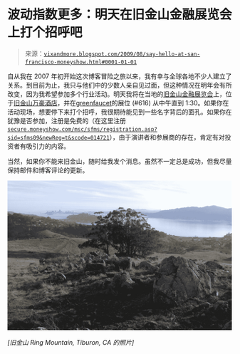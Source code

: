 <!--yml

分类：未分类

日期：2024-05-18 17:32:48

-->

# 波动指数更多：明天在旧金山金融展览会上打个招呼吧

> 来源：[`vixandmore.blogspot.com/2009/08/say-hello-at-san-francisco-moneyshow.html#0001-01-01`](http://vixandmore.blogspot.com/2009/08/say-hello-at-san-francisco-moneyshow.html#0001-01-01)

自从我在 2007 年初开始这次博客冒险之旅以来，我有幸与全球各地不少人建立了关系。到目前为止，我只与他们中的少数人亲自见过面，但这种情况在明年会有所改变，因为我希望参加多个行业活动。明天我将在当地的[旧金山金融展览会](http://moneyshow.com/sfms/main.asp)上，位于[旧金山万豪酒店](http://www.marriott.com/hotels/travel/sfodt-san-francisco-marriott/)，并在[greenfaucet](http://www.greenfaucet.com/)的展位 (#616) 从中午直到 1:30。如果你在活动现场，想要停下来打个招呼，我很期待能见到一些名字背后的面孔。如果你在犹豫是否参加，注册是免费的（在这里注册[`secure.moneyshow.com/msc/sfms/registration.asp?sid=sfms09&newReg=t&scode=014721`](https://secure.moneyshow.com/msc/sfms/registration.asp?sid=sfms09&newReg=t&scode=014721)），由于演讲者和参展商的存在，肯定有对投资者有吸引力的内容。

当然，如果你不能来旧金山，随时给我发个消息。虽然不一定总是成功，但我尽量保持邮件和博客评论的更新。

![](img/45df1f24f7a2e1d1e3a677c0ba9ce79e.png)

*[旧金山 Ring Mountain, Tiburon, CA 的照片]*
